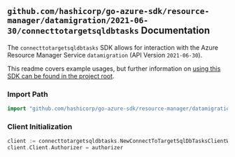 
## `github.com/hashicorp/go-azure-sdk/resource-manager/datamigration/2021-06-30/connecttotargetsqldbtasks` Documentation

The `connecttotargetsqldbtasks` SDK allows for interaction with the Azure Resource Manager Service `datamigration` (API Version `2021-06-30`).

This readme covers example usages, but further information on [using this SDK can be found in the project root](https://github.com/hashicorp/go-azure-sdk/tree/main/docs).

### Import Path

```go
import "github.com/hashicorp/go-azure-sdk/resource-manager/datamigration/2021-06-30/connecttotargetsqldbtasks"
```


### Client Initialization

```go
client := connecttotargetsqldbtasks.NewConnectToTargetSqlDbTasksClientWithBaseURI("https://management.azure.com")
client.Client.Authorizer = authorizer
```

